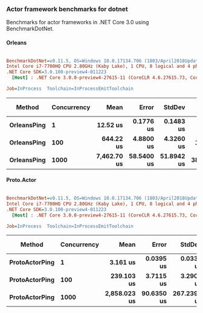 ### Actor framework benchmarks for dotnet

Benchmarks for actor frameworks in .NET Core 3.0 using BenchmarkDotNet.


#### Orleans

``` ini

BenchmarkDotNet=v0.11.5, OS=Windows 10.0.17134.706 (1803/April2018Update/Redstone4)
Intel Core i7-7700HQ CPU 2.80GHz (Kaby Lake), 1 CPU, 8 logical and 4 physical cores
.NET Core SDK=3.0.100-preview4-011223
  [Host] : .NET Core 3.0.0-preview4-27615-11 (CoreCLR 4.6.27615.73, CoreFX 4.700.19.21213), 64bit RyuJIT

Job=InProcess  Toolchain=InProcessEmitToolchain  

```
|      Method | Concurrency |        Mean |      Error |     StdDev |    Gen 0 |   Gen 1 | Gen 2 |  Allocated |
|------------ |------------ |------------:|-----------:|-----------:|---------:|--------:|------:|-----------:|
| **OrleansPing** |           **1** |    **12.52 us** |  **0.1776 us** |  **0.1483 us** |   **0.0916** |       **-** |     **-** |    **1.72 KB** |
| **OrleansPing** |         **100** |   **644.22 us** |  **4.8800 us** |  **4.3260 us** |  **13.6719** |       **-** |     **-** |  **173.58 KB** |
| **OrleansPing** |        **1000** | **7,462.70 us** | **58.5400 us** | **51.8942 us** | **382.8125** | **62.5000** |     **-** | **1742.25 KB** |



#### Proto.Actor

``` ini

BenchmarkDotNet=v0.11.5, OS=Windows 10.0.17134.706 (1803/April2018Update/Redstone4)
Intel Core i7-7700HQ CPU 2.80GHz (Kaby Lake), 1 CPU, 8 logical and 4 physical cores
.NET Core SDK=3.0.100-preview4-011223
  [Host] : .NET Core 3.0.0-preview4-27615-11 (CoreCLR 4.6.27615.73, CoreFX 4.700.19.21213), 64bit RyuJIT

Job=InProcess  Toolchain=InProcessEmitToolchain  

```
|         Method | Concurrency |         Mean |      Error |      StdDev |       Median |   Gen 0 |  Gen 1 | Gen 2 |  Allocated |
|--------------- |------------ |-------------:|-----------:|------------:|-------------:|--------:|-------:|------:|-----------:|
| **ProtoActorPing** |           **1** |     **3.161 us** |  **0.0395 us** |   **0.0330 us** |     **3.152 us** |  **0.0687** |      **-** |     **-** |    **1.13 KB** |
| **ProtoActorPing** |         **100** |   **239.103 us** |  **3.7115 us** |   **3.2901 us** |   **239.483 us** | **13.4277** | **0.2441** |     **-** |  **114.98 KB** |
| **ProtoActorPing** |        **1000** | **2,858.023 us** | **90.6350 us** | **267.2392 us** | **2,766.587 us** |  **3.9063** |      **-** |     **-** | **1148.59 KB** |

